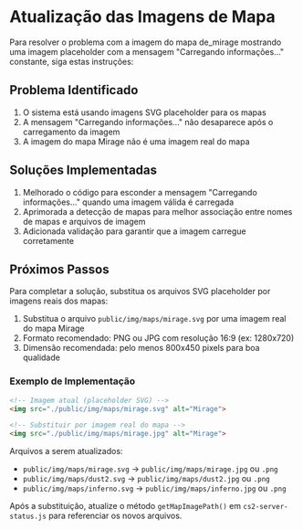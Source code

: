 # Atualização das Imagens de Mapa

Para resolver o problema com a imagem do mapa de_mirage mostrando uma imagem placeholder com a mensagem "Carregando informações..." constante, siga estas instruções:

## Problema Identificado

1. O sistema está usando imagens SVG placeholder para os mapas
2. A mensagem "Carregando informações..." não desaparece após o carregamento da imagem
3. A imagem do mapa Mirage não é uma imagem real do mapa

## Soluções Implementadas

1. Melhorado o código para esconder a mensagem "Carregando informações..." quando uma imagem válida é carregada
2. Aprimorada a detecção de mapas para melhor associação entre nomes de mapas e arquivos de imagem
3. Adicionada validação para garantir que a imagem carregue corretamente

## Próximos Passos

Para completar a solução, substitua os arquivos SVG placeholder por imagens reais dos mapas:

1. Substitua o arquivo `public/img/maps/mirage.svg` por uma imagem real do mapa Mirage
2. Formato recomendado: PNG ou JPG com resolução 16:9 (ex: 1280x720)
3. Dimensão recomendada: pelo menos 800x450 pixels para boa qualidade

### Exemplo de Implementação

```html
<!-- Imagem atual (placeholder SVG) -->
<img src="./public/img/maps/mirage.svg" alt="Mirage">

<!-- Substituir por imagem real do mapa -->
<img src="./public/img/maps/mirage.jpg" alt="Mirage">
```

Arquivos a serem atualizados:
- `public/img/maps/mirage.svg` → `public/img/maps/mirage.jpg` ou `.png`
- `public/img/maps/dust2.svg` → `public/img/maps/dust2.jpg` ou `.png`
- `public/img/maps/inferno.svg` → `public/img/maps/inferno.jpg` ou `.png`

Após a substituição, atualize o método `getMapImagePath()` em `cs2-server-status.js` para referenciar os novos arquivos.
